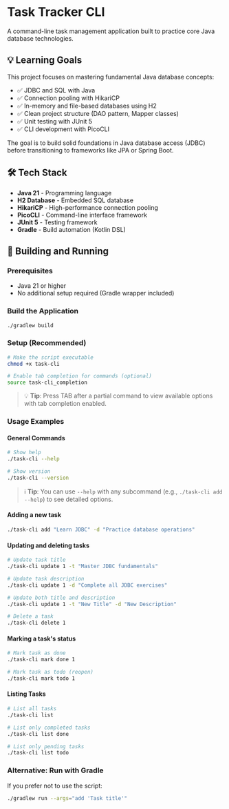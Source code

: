 # Task Tracker CLI

A command-line task management application built to practice core Java database technologies.

## 💡 Learning Goals

This project focuses on mastering fundamental Java database concepts:

- ✅ JDBC and SQL with Java
- ✅ Connection pooling with HikariCP
- ✅ In-memory and file-based databases using H2
- ✅ Clean project structure (DAO pattern, Mapper classes)
- ✅ Unit testing with JUnit 5
- ✅ CLI development with PicoCLI

The goal is to build solid foundations in Java database access (JDBC) before transitioning to frameworks like JPA or
Spring Boot.

## 🛠 Tech Stack

- **Java 21** - Programming language
- **H2 Database** - Embedded SQL database
- **HikariCP** - High-performance connection pooling
- **PicoCLI** - Command-line interface framework
- **JUnit 5** - Testing framework
- **Gradle** - Build automation (Kotlin DSL)

## 🚀 Building and Running

### Prerequisites

- Java 21 or higher
- No additional setup required (Gradle wrapper included)

### Build the Application

```bash
./gradlew build
```

### Setup (Recommended)

```bash
# Make the script executable
chmod +x task-cli

# Enable tab completion for commands (optional) 
source task-cli_completion
```

> 💡 **Tip**: Press TAB after a partial command to view available options with tab completion enabled.

### Usage Examples

#### General Commands

```bash
# Show help
./task-cli --help

# Show version
./task-cli --version
```

> ℹ️ **Tip**: You can use `--help` with any subcommand (e.g., `./task-cli add --help`) to see detailed options.

#### Adding a new task

```bash
./task-cli add "Learn JDBC" -d "Practice database operations"
```

#### Updating and deleting tasks

```bash
# Update task title
./task-cli update 1 -t "Master JDBC fundamentals"

# Update task description
./task-cli update 1 -d "Complete all JDBC exercises"

# Update both title and description
./task-cli update 1 -t "New Title" -d "New Description"

# Delete a task
./task-cli delete 1
```

#### Marking a task's status

```bash
# Mark task as done
./task-cli mark done 1

# Mark task as todo (reopen)
./task-cli mark todo 1
```

#### Listing Tasks

```bash
# List all tasks
./task-cli list

# List only completed tasks
./task-cli list done

# List only pending tasks  
./task-cli list todo
```

### Alternative: Run with Gradle

If you prefer not to use the script:

```bash
./gradlew run --args="add 'Task title'"
```
